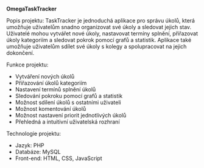 **OmegaTaskTracker**

Popis projektu: TaskTracker je jednoduchá aplikace pro správu úkolů, která umožňuje uživatelům snadno organizovat své úkoly a sledovat jejich stav. Uživatelé mohou vytvářet nové úkoly, nastavovat termíny splnění, přiřazovat úkoly kategoriím a sledovat pokrok pomocí grafů a statistik. Aplikace také umožňuje uživatelům sdílet své úkoly s kolegy a spolupracovat na jejich dokončení.

Funkce projektu:
-   Vytváření nových úkolů
-   Přiřazování úkolů kategoriím
-   Nastavení termínů splnění úkolů
-   Sledování pokroku pomocí grafů a statistik
-   Možnost sdílení úkolů s ostatními uživateli
-   Možnost komentování úkolů
-   Možnost nastavení priorit jednotlivých úkolů
-   Přehledná a intuitivní uživatelská rozhraní

Technologie projektu:
-   Jazyk: PHP
-   Databáze: MySQL
-   Front-end: HTML, CSS, JavaScript
